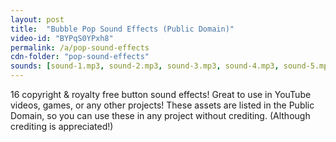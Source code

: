 ```yaml
---
layout: post
title:  "Bubble Pop Sound Effects (Public Domain)"
video-id: "BYPqS0YPxh8"
permalink: /a/pop-sound-effects
cdn-folder: "pop-sound-effects"
sounds: [sound-1.mp3, sound-2.mp3, sound-3.mp3, sound-4.mp3, sound-5.mp3, sound-6.mp3, sound-7.mp3]
---
```


16 copyright & royalty free button sound effects! Great to use in YouTube videos, games, or any other projects! These assets are listed in the Public Domain, so you can use these in any project without crediting. (Although crediting is appreciated!)
